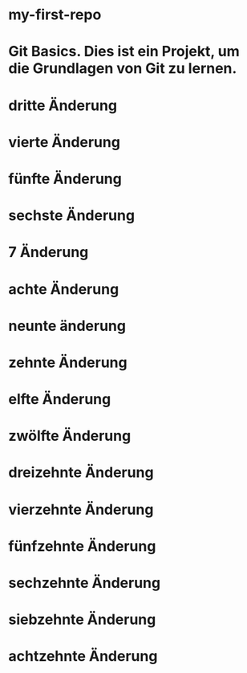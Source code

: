 # my-first-repo
# Git Basics. Dies ist ein Projekt, um die Grundlagen von Git zu lernen.
# dritte Änderung
# vierte Änderung
# fünfte Änderung
# sechste Änderung
# 7 Änderung
# achte Änderung
# neunte änderung
# zehnte Änderung
# elfte Änderung
# zwölfte Änderung
# dreizehnte Änderung
# vierzehnte Änderung
# fünfzehnte Änderung
# sechzehnte Änderung
# siebzehnte Änderung
# achtzehnte Änderung

